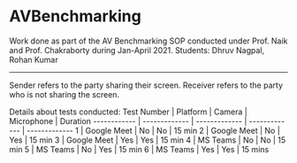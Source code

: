 # AVBenchmarking

Work done as part of the AV Benchmarking SOP conducted under Prof. Naik and Prof. Chakraborty during Jan-April 2021. 
Students: Dhruv Nagpal, Rohan Kumar

***
Sender refers to the party sharing their screen. Receiver refers to the party who is not sharing the screen.

Details about tests conducted:
Test Number | Platform | Camera | Microphone | Duration
------------ | ------------- | ------------- | ------------- | -------------
1 | Google Meet | No | No | 15 min
2 | Google Meet | No | Yes | 15 min
3 | Google Meet | Yes | Yes | 15 min
4 | MS Teams | No | No | 15 min
5 | MS Teams | No | Yes | 15 min
6 | MS Teams | Yes | Yes | 15 mins
